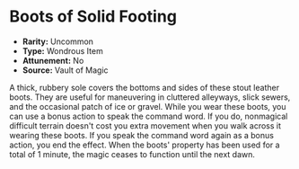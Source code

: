 # Boots of Solid Footing

- **Rarity:** Uncommon
- **Type:** Wondrous Item
- **Attunement:** No
- **Source:** Vault of Magic

A thick, rubbery sole covers the bottoms and sides of these stout leather boots. They are useful for maneuvering in cluttered alleyways, slick sewers, and the occasional patch of ice or gravel. While you wear these boots, you can use a bonus action to speak the command word. If you do, nonmagical difficult terrain doesn't cost you extra movement when you walk across it wearing these boots. If you speak the command word again as a bonus action, you end the effect. When the boots' property has been used for a total of 1 minute, the magic ceases to function until the next dawn.
